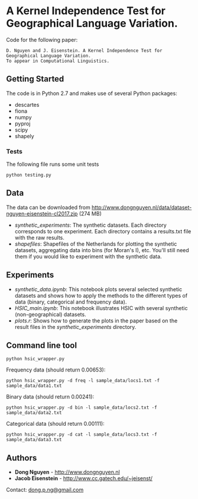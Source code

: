 # A Kernel Independence Test for Geographical Language Variation.

Code for the following paper:

```
D. Nguyen and J. Eisenstein. A Kernel Independence Test for Geographical Language Variation. 
To appear in Computational Linguistics.
```

## Getting Started

The code is in Python 2.7 and makes use of several Python packages:

* descartes
* fiona
* numpy
* pyproj
* scipy
* shapely


### Tests

The following file runs some unit tests

```
python testing.py
```


## Data

The data can be downloaded from http://www.dongnguyen.nl/data/dataset-nguyen-eisenstein-cl2017.zip (274 MB)

* *synthetic_experiments*: The synthetic datasets. Each directory corresponds to one experiment. Each directory contains a results.txt file with the raw results. 
* *shapefiles*: Shapefiles of the Netherlands for plotting the synthetic datasets, aggregating data into bins (for Moran's I), etc.  You'll still need them if you would like to experiment with the synthetic data. 

## Experiments

* *synthetic_data.ipynb*: This notebook plots several selected synthetic datasets and shows how to apply the methods to the different types of data (binary, categorical and frequency data).
* *HSIC_main.ipynb*: This notebook illustrates HSIC with several synthetic (non-geographical) datasets.
* *plots.r*: Shows how to generate the plots in the paper based on the result files in the *synthetic_experiments* directory.
 
## Command line tool

```
python hsic_wrapper.py 
```

Frequency data (should return 0.00653):

```
python hsic_wrapper.py -d freq -l sample_data/locs1.txt -f sample_data/data1.txt
```

Binary data (should return 0.00241):

```
python hsic_wrapper.py -d bin -l sample_data/locs2.txt -f sample_data/data2.txt
```

Categorical data (should return 0.00111):

```
python hsic_wrapper.py -d cat -l sample_data/locs3.txt -f sample_data/data3.txt
```


## Authors

* **Dong Nguyen** - http://www.dongnguyen.nl
* **Jacob Eisenstein** - http://www.cc.gatech.edu/~jeisenst/

Contact: dong.p.ng@gmail.com